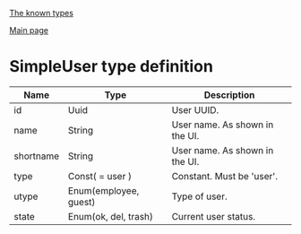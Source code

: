 
[The known types](./README.md)

[Main page](../README.md)

# SimpleUser type definition

Name    |   Type  |  Description
--------|---------|-------------
id | Uuid | User UUID.
name | String | User name. As shown in the UI.
shortname | String | User name. As shown in the UI.
type | Const( = user ) | Constant. Must be 'user'.
utype | Enum(employee, guest) | Type of user.
state | Enum(ok, del, trash) | Current user status.


